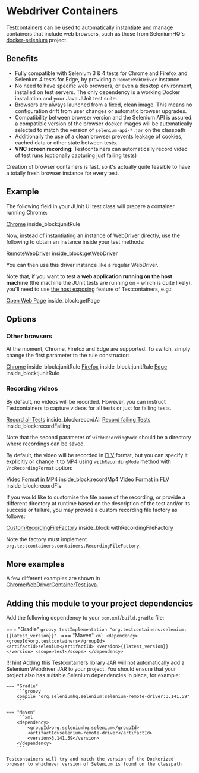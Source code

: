 # Webdriver Containers

Testcontainers can be used to automatically instantiate and manage containers that include web browsers, such as those
from SeleniumHQ's [docker-selenium](https://github.com/SeleniumHQ/docker-selenium) project.

## Benefits

* Fully compatible with Selenium 3 & 4 tests for Chrome and Firefox and Selenium 4 tests for Edge, by providing a `RemoteWebDriver` instance
* No need to have specific web browsers, or even a desktop environment, installed on test servers. The only dependency
  is a working Docker installation and your Java JUnit test suite.
* Browsers are always launched from a fixed, clean image. This means no configuration drift from user changes or
  automatic browser upgrades.
* Compatibility between browser version and the Selenium API is assured: a compatible version of the browser docker
  images will be automatically selected to match the version of `selenium-api-*.jar` on the classpath
* Additionally the use of a clean browser prevents leakage of cookies, cached data or other state between tests.
* **VNC screen recording**: Testcontainers can automatically record video of test runs (optionally capturing just
  failing tests)

Creation of browser containers is fast, so it's actually quite feasible to have a totally fresh browser instance for
every test.

## Example

The following field in your JUnit UI test class will prepare a container running Chrome:
<!--codeinclude-->
[Chrome](../../modules/selenium/src/test/java/org/testcontainers/selenium/ChromeWebDriverContainerTest.java) inside_block:junitRule
<!--/codeinclude-->

        
Now, instead of instantiating an instance of WebDriver directly, use the following to obtain an instance inside your
test methods:
<!--codeinclude-->
[RemoteWebDriver](../../modules/selenium/src/test/java/org/testcontainers/selenium/LocalServerWebDriverContainerTest.java) inside_block:getWebDriver
<!--/codeinclude-->

You can then use this driver instance like a regular WebDriver.

Note that, if you want to test a **web application running on the host machine** (the machine the JUnit tests are
running on - which is quite likely), you'll need to use [the host exposing](../features/networking.md#exposing-host-ports-to-the-container) feature of Testcontainers, e.g.:
<!--codeinclude-->
[Open Web Page](../../modules/selenium/src/test/java/org/testcontainers/selenium/LocalServerWebDriverContainerTest.java) inside_block:getPage
<!--/codeinclude-->


## Options

### Other browsers

At the moment, Chrome, Firefox and Edge are supported. To switch, simply change the first parameter to the rule constructor:
<!--codeinclude-->
[Chrome](../../modules/selenium/src/test/java/org/testcontainers/selenium/ChromeWebDriverContainerTest.java) inside_block:junitRule
[Firefox](../../modules/selenium/src/test/java/org/testcontainers/selenium/FirefoxWebDriverContainerTest.java) inside_block:junitRule
[Edge](../../modules/selenium/src/test/java/org/testcontainers/selenium/EdgeWebDriverContainerTest.java) inside_block:junitRule
<!--/codeinclude-->

### Recording videos

By default, no videos will be recorded. However, you can instruct Testcontainers to capture videos for all tests or
just for failing tests.

<!--codeinclude-->
[Record all Tests](../../modules/selenium/src/test/java/org/testcontainers/selenium/ChromeRecordingWebDriverContainerTest.java) inside_block:recordAll
[Record failing Tests](../../modules/selenium/src/test/java/org/testcontainers/selenium/ChromeRecordingWebDriverContainerTest.java) inside_block:recordFailing
<!--/codeinclude-->

Note that the second parameter of `withRecordingMode` should be a directory where recordings can be saved.

By default, the video will be recorded in [FLV](https://en.wikipedia.org/wiki/Flash_Video) format, but you can specify it explicitly or change it to [MP4](https://en.wikipedia.org/wiki/MPEG-4_Part_14) using `withRecordingMode` method with `VncRecordingFormat` option:

<!--codeinclude-->
[Video Format in MP4](../../modules/selenium/src/test/java/org/testcontainers/selenium/ChromeRecordingWebDriverContainerTest.java) inside_block:recordMp4
[Video Format in FLV](../../modules/selenium/src/test/java/org/testcontainers/selenium/ChromeRecordingWebDriverContainerTest.java) inside_block:recordFlv
<!--/codeinclude-->

If you would like to customise the file name of the recording, or provide a different directory at runtime based on the description of the test and/or its success or failure, you may provide a custom recording file factory as follows:
<!--codeinclude-->
[CustomRecordingFileFactory](../../modules/selenium/src/test/java/org/testcontainers/selenium/ChromeRecordingWebDriverContainerTest.java) inside_block:withRecordingFileFactory
<!--/codeinclude-->


Note the factory must implement `org.testcontainers.containers.RecordingFileFactory`.

## More examples

A few different examples are shown in [ChromeWebDriverContainerTest.java](https://github.com/testcontainers/testcontainers-java/blob/main/modules/selenium/src/test/java/org/testcontainers/selenium/ChromeWebDriverContainerTest.java).

## Adding this module to your project dependencies

Add the following dependency to your `pom.xml`/`build.gradle` file:

=== "Gradle"
    ```groovy
    testImplementation "org.testcontainers:selenium:{{latest_version}}"
    ```
=== "Maven"
    ```xml
    <dependency>
        <groupId>org.testcontainers</groupId>
        <artifactId>selenium</artifactId>
        <version>{{latest_version}}</version>
        <scope>test</scope>
    </dependency>
    ```

!!! hint
    Adding this Testcontainers library JAR will not automatically add a Selenium Webdriver JAR to your project. You should ensure that your project also has suitable Selenium dependencies in place, for example:

    === "Gradle"
        ```groovy
        compile "org.seleniumhq.selenium:selenium-remote-driver:3.141.59"
        ```
    
    === "Maven"
        ```xml
        <dependency>
            <groupId>org.seleniumhq.selenium</groupId>
            <artifactId>selenium-remote-driver</artifactId>
            <version>3.141.59</version>
        </dependency>
        ```
    
    Testcontainers will try and match the version of the Dockerized browser to whichever version of Selenium is found on the classpath

